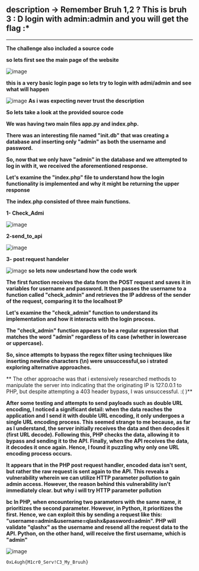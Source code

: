 ## description -> Remember Bruh 1,2 ? This is bruh 3 : D login with admin:admin and you will get the flag :*
-------------------------------------------------------------------------------------------------------------
**The challenge also included a source code**

**so lets first see the main page of the website** 

![image](https://github.com/qlashx/ctf_writeups/assets/106611511/433432f5-c0f3-45d8-af64-dd3502f6b2ae)

**this is a very basic login page so lets try to login with admi/admin and see what will happen**

![image](https://github.com/qlashx/ctf_writeups/assets/106611511/f2bdebfc-7460-4a97-86c0-3f59b5583ada)
**As i was expecting never trust the description**

**So lets take a look at the provided source code**

**We was having two main files app.py and index.php.**

**There was an interesting file named "init.db" that was creating a database and inserting only "admin" as both the username and password.**

**So, now that we only have "admin" in the database and we attempted to log in with it, we received the aforementioned response.**

**Let's examine the "index.php" file to understand how the login functionality is implemented and why it might be returning the upper response**

**The index.php consisted of three main functions.**

**1- Check_Admi**

![image](https://github.com/qlashx/ctf_writeups/assets/106611511/8cf9f216-213c-4b64-bc51-7ec136924ed9)

**2-send_to_api**

![image](https://github.com/qlashx/ctf_writeups/assets/106611511/5f5887dd-c84e-4157-b504-a1a2ea9dc734)

**3- post request handeler**

![image](https://github.com/qlashx/ctf_writeups/assets/106611511/f739198b-843d-48df-8f0a-866d4334caae)
**so lets now  undesrtand how the code work**

**The first function receives the data from the POST request and saves it in variables for username and password. It then passes the username to a function called "check_admin" and retrieves the IP address of the sender of the request, comparing it to the localhost IP**

**Let's examine the "check_admin" function to understand its implementation and how it interacts with the login process.**

**The "check_admin" function appears to be a regular expression that matches the word "admin" regardless of its case (whether in lowercase or uppercase).**

**So, since attempts to bypass the regex filter using techniques like inserting newline characters (\n) were unsuccessful,so i strated exploring alternative approaches.**

** The other approache was that  i extensively researched methods to manipulate the server into indicating that the originating IP is 127.0.0.1 to PHP, but despite attempting a 403 header bypass, I was unsuccessful. :( )**

**After some testing and attempts to send payloads such as double URL encoding, I noticed a significant detail: when the data reaches the application and I send it with double URL encoding, it only undergoes a single URL encoding process. This seemed strange to me because, as far as I understand, the server initially receives the data and then decodes it (first URL decode). Following this, PHP checks the data, allowing it to bypass and sending it to the API. Finally, when the API receives the data, it decodes it once again. Hence, I found it puzzling why only one URL encoding process occurs.**

**It appears that in the PHP post request handler, encoded data isn't sent, but rather the raw request is sent again to the API. This reveals a vulnerability wherein we can utilize HTTP parameter pollution to gain admin access. However, the reason behind this vulnerability isn't immediately clear. but why i will try HTTP parameter pollution**

**bc In PHP, when encountering two parameters with the same name, it prioritizes the second parameter. However, in Python, it prioritizes the first. Hence, we can exploit this by sending a request like this: "username=admin&username=qlashx&password=admin". PHP will validate "qlashx" as the username and resend all the request data to the API. Python, on the other hand, will receive the first username, which is "admin"**

![image](https://github.com/qlashx/ctf_writeups/assets/106611511/66b8377c-dea6-4f3a-8b98-3efed6ee1335)

`0xL4ugh{M1cr0_Serv!C3_My_Bruuh}`
